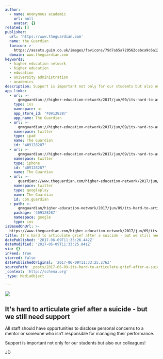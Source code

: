 ```yaml
---
author:
  - name: Anonymous academic
    url: null
    avatar: {}
related: []
publisher:
  url: 'https://www.theguardian.com'
  name: the Guardian
  favicon: >-
    https://assets.guim.co.uk/images/favicons/79d7ab5a729562cebca9c6a13c324f0e/32x32.ico
  domain: www.theguardian.com
keywords:
  - higher education network
  - higher education
  - education
  - university administration
  - academics
description: Support is important not only for our students but also our colleagues!
app_links:
  - url: >-
      gnmguardian://higher-education-network/2017/jun/09/its-hard-to-articulate-grief-after-a-suicide-but-we-still-need-support?contenttype=Article&source=applinks
    type: ios
    namespace: ai
    app_store_id: '409128287'
    app_name: The Guardian
  - url: >-
      gnmguardian://higher-education-network/2017/jun/09/its-hard-to-articulate-grief-after-a-suicide-but-we-still-need-support?contenttype=Article&source=twitter
    namespace: twitter
    type: ipad
    name: The Guardian
    id: '409128287'
  - url: >-
      gnmguardian://higher-education-network/2017/jun/09/its-hard-to-articulate-grief-after-a-suicide-but-we-still-need-support?contenttype=Article&source=twitter
    namespace: twitter
    type: iphone
    id: '409128287'
    name: The Guardian
  - url: >-
      guardian://www.theguardian.com/higher-education-network/2017/jun/09/its-hard-to-articulate-grief-after-a-suicide-but-we-still-need-support
    namespace: twitter
    type: googleplay
    name: The Guardian
    id: com.guardian
  - path: >-
      gnmguardian/higher-education-network/2017/jun/09/its-hard-to-articulate-grief-after-a-suicide-but-we-still-need-support?contenttype=Article&source=google
    package: '409128287'
    namespace: google
    type: ios
isBasedOnUrl: >-
  https://www.theguardian.com/higher-education-network/2017/jun/09/its-hard-to-articulate-grief-after-a-suicide-but-we-still-need-support
title: It's hard to articulate grief after a suicide - but we still need support
datePublished: '2017-06-09T11:33:26.442Z'
dateModified: '2017-06-09T11:33:25.841Z'
via: {}
inFeed: true
starred: false
datePublishedOriginal: '2017-06-09T11:33:25.276Z'
sourcePath: _posts/2017-06-09-its-hard-to-articulate-grief-after-a-suicide-but-we-still.md
_context: 'http://schema.org'
_type: MediaObject

---
```

<article style=""><img src="https://i.guim.co.uk/img/media/d5e714e67b31b5037b19a7752435835c0c1eef9a/0_168_7305_4383/master/7305.jpg?w=1200&amp;h=630&amp;q=55&amp;auto=format&amp;usm=12&amp;fit=crop&amp;crop=faces%2Centropy&amp;bm=normal&amp;ba=bottom%2Cleft&amp;blend64=aHR0cHM6Ly91cGxvYWRzLmd1aW0uY28udWsvMjAxNi8wNS8yNS9vdmVybGF5LWxvZ28tMTIwMC05MF9vcHQucG5n&amp;s=93265501f033fee0bbb9da5a1a3d205c" /><h1>It's hard to articulate grief after a suicide - but we still need support</h1><p>All staff should have opportunities to disclose personal concerns to a mentor or someone who isn’t responsible for managing their performance.</p></article>

Support is important not only for our students but also our colleagues!

JD